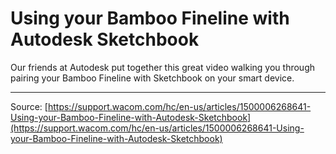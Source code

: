 # Using your Bamboo Fineline with Autodesk Sketchbook

Our friends at Autodesk put together this great video walking you through pairing your Bamboo Fineline with Sketchbook on your smart device.

---
Source: [https://support.wacom.com/hc/en-us/articles/1500006268641-Using-your-Bamboo-Fineline-with-Autodesk-Sketchbook](https://support.wacom.com/hc/en-us/articles/1500006268641-Using-your-Bamboo-Fineline-with-Autodesk-Sketchbook)
